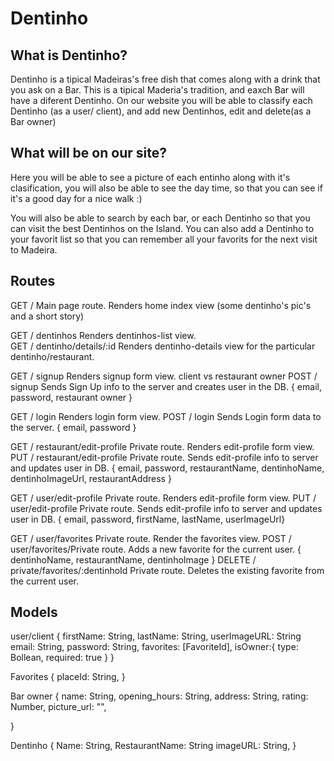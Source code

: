# Dentinho

## What is Dentinho?

Dentinho is a tipical Madeiras's free dish that comes along with a drink that you ask on a Bar.
This is a tipical Maderia's tradition, and eaxch Bar will have a diferent Dentinho.
On our website you will be able to classify each Dentinho (as a user/ client), and add new Dentinhos, edit and delete(as a Bar owner)

## What will be on our site?

Here you will be able to see a picture of each entinho along with it's clasification, you will also be able to see the day time, so that you can see if it's a good day for a nice walk :)

You will also be able to search by each bar, or each Dentinho so that you can visit the best Dentinhos on the Island.
You can also add a Dentinho to your favorit list so that you can remember all your favorits for the next visit to Madeira.


## Routes

GET	 /	Main page route.    Renders home index view (some dentinho's pic's and a short story)

GET	/   dentinhos	        Renders dentinhos-list view.	
GET	/   dentinho/details/:id	Renders dentinho-details view for the particular dentinho/restaurant.

GET	 /  signup	            Renders signup form view. client vs restaurant owner
POST /  signup	            Sends Sign Up info to the server and creates user in the DB.	{ email, password, restaurant owner }

GET	 /  login	            Renders login form view.
POST /  login	            Sends Login form data to the server.	                         { email, password }

GET	 /  restaurant/edit-profile	Private route. Renders edit-profile form view.
PUT	 /  restaurant/edit-profile	Private route. Sends edit-profile info to server and updates user in DB.	{ email, password, restaurantName, dentinhoName, dentinhoImageUrl, restaurantAddress }

GET	 /  user/edit-profile	Private route. Renders edit-profile form view.
PUT	 /  user/edit-profile	Private route. Sends edit-profile info to server and updates user in DB.	{ email, password, firstName, lastName, userImageUrl}

GET	 /  user/favorites	    Private route. Render the favorites view.
POST /  user/favorites/Private route.   Adds a new favorite for the current user.	{ dentinhoName, restaurantName, dentinhoImage }
DELETE	/ private/favorites/:dentinhoId	Private route. Deletes the existing favorite from the current user.	


## Models

user/client 
{
  firstName: String,
  lastName: String,
  userImageURL: String
  email: String,
  password: String,
  favorites: [FavoriteId],
  isOwner:{
    type: Bollean,
    required: true
  }
}

Favorites 
{
  placeId: String,
}


Bar owner
{
  name: String,
  opening_hours: String,
  address: String,
  rating: Number,
  picture_url: "",

}

Dentinho
{
    Name: String,
    RestaurantName: String
    imageURL: String,
}





